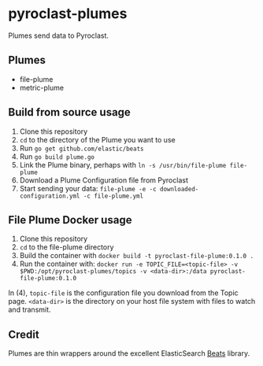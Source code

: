 # pyroclast-plumes

Plumes send data to Pyroclast.

## Plumes

- file-plume
- metric-plume

## Build from source usage

1. Clone this repository
2. `cd` to the directory of the Plume you want to use
3. Run `go get github.com/elastic/beats`
4. Run `go build plume.go`
5. Link the Plume binary, perhaps with `ln -s /usr/bin/file-plume file-plume`
6. Download a Plume Configuration file from Pyroclast
7. Start sending your data: `file-plume -e -c downloaded-configuration.yml -c file-plume.yml`

## File Plume Docker usage

1. Clone this repository
2. `cd` to the file-plume directory
3. Build the container with `docker build -t pyroclast-file-plume:0.1.0 .`
4. Run the container with: `docker run -e TOPIC_FILE=<topic-file> -v $PWD:/opt/pyroclast-plumes/topics -v <data-dir>:/data pyroclast-file-plume:0.1.0`

In (4), `topic-file` is the configuration file you download from the Topic page. `<data-dir>` is the directory on your host file system with files to watch and transmit.

## Credit

Plumes are thin wrappers around the excellent ElasticSearch [Beats](https://www.elastic.co/products/beats) library.
